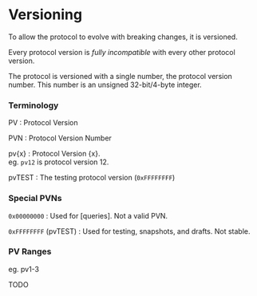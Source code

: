 # Versioning

To allow the protocol to evolve with breaking changes, it is versioned.

Every protocol version is *fully incompatible* with every other protocol 
version.

The protocol is versioned with a single number, the protocol version number.
This number is an unsigned 32-bit/4-byte integer.

### Terminology

PV
: Protocol Version

PVN
: Protocol Version Number

pv{x}
: Protocol Version {x}.\
  eg. `pv12` is protocol version 12.

pvTEST
: The testing protocol version (`0xFFFFFFFF`)


### Special PVNs

`0x00000000`
: Used for [queries]. Not a valid PVN.

`0xFFFFFFFF` (pvTEST)
: Used for testing, snapshots, and drafts. Not stable.


### PV Ranges

eg. pv1-3

TODO
